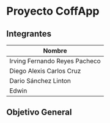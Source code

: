 
# Proyecto CoffApp



## Integrantes

| **Nombre** |
  |------------|
  | Irving Fernando Reyes Pacheco| 
  | Diego Alexis Carlos Cruz|
  | Dario Sánchez Linton| 
  | Edwin| 


## Objetivo General

